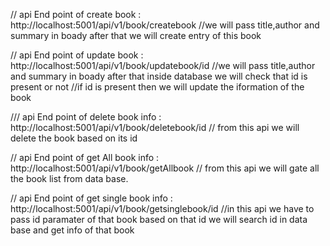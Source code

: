 
// api End point of create book : http://localhost:5001/api/v1/book/createbook
//we will pass title,author and summary in boady after that we will create entry of this book


// api End point of update book : http://localhost:5001/api/v1/book/updatebook/id
//we will pass title,author and summary in boady after that inside database we will check that id is present or not 
//if id is present  then we will update the iformation of the book

///  api End point of delete book info : http://localhost:5001/api/v1/book/deletebook/id
// from this api we will delete the book based on its id

//  api End point of get All book info : http://localhost:5001/api/v1/book/getAllbook
// from this api we will gate all the book list from data base.


//  api End point of get single book info : http://localhost:5001/api/v1/book/getsinglebook/id
//in this api we have to pass id paramater of that book based on that id we will search id in data base and get info of that book


